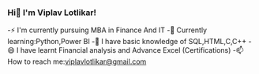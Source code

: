 ### Hi👋 I'm Viplav Lotlikar!
-⚡  I'm currently pursuing MBA in Finance And IT
-🌱 Currently learning:Python,Power BI 
-🤔 I have basic knowledge of SQL,HTML,C,C++
-😄 I have learnt Financial analysis and Advance Excel (Certifications)
-📫 How to reach me:viplavlotlikar@gmail.com

<!--
**viplav012/viplav012** is a ✨ _special_ ✨ repository because its `README.md` (this file) appears on your GitHub profile.

Here are some ideas to get you started:

-  I’m currently working on ...
-  I’m currently working on ...
- 🌱 I’m currently learning ...Python , Power BI
- 👯 I’m looking to collaborate on ...
- 🤔 I’m looking for help with ...
- 💬 Ask me about ...
- 📫 How to reach me: ...
- 😄 Pronouns: ...
- ⚡ Fun fact: ...
-->
